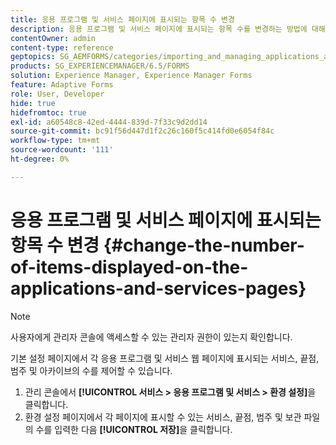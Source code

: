 ```yaml
---
title: 응용 프로그램 및 서비스 페이지에 표시되는 항목 수 변경
description: 응용 프로그램 및 서비스 페이지에 표시되는 항목 수를 변경하는 방법에 대해 알아봅니다.
contentOwner: admin
content-type: reference
geptopics: SG_AEMFORMS/categories/importing_and_managing_applications_and_archives
products: SG_EXPERIENCEMANAGER/6.5/FORMS
solution: Experience Manager, Experience Manager Forms
feature: Adaptive Forms
role: User, Developer
hide: true
hidefromtoc: true
exl-id: a60548c8-42ed-4444-839d-7f33c9d2dd14
source-git-commit: bc91f56d447d1f2c26c160f5c414fd0e6054f84c
workflow-type: tm+mt
source-wordcount: '111'
ht-degree: 0%

---
```


# 응용 프로그램 및 서비스 페이지에 표시되는 항목 수 변경 {#change-the-number-of-items-displayed-on-the-applications-and-services-pages}

>[!NOTE]
> 
> 사용자에게 관리자 콘솔에 액세스할 수 있는 관리자 권한이 있는지 확인합니다.

기본 설정 페이지에서 각 응용 프로그램 및 서비스 웹 페이지에 표시되는 서비스, 끝점, 범주 및 아카이브의 수를 제어할 수 있습니다.

1. 관리 콘솔에서 **[!UICONTROL 서비스 > 응용 프로그램 및 서비스 > 환경 설정]**&#x200B;을 클릭합니다.
1. 환경 설정 페이지에서 각 페이지에 표시할 수 있는 서비스, 끝점, 범주 및 보관 파일의 수를 입력한 다음 **[!UICONTROL 저장]**&#x200B;을 클릭합니다.
